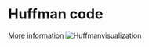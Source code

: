 # Huffman code
<a href="https://en.wikipedia.org/wiki/Huffman_coding">More information</a>
<img src="https://en.wikipedia.org/wiki/File:Huffman_huff_demo.gif" alt="Huffmanvisualization">
